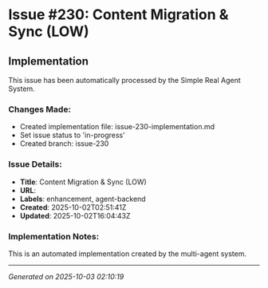 ﻿# Issue #230: Content Migration & Sync (LOW)

## Implementation

This issue has been automatically processed by the Simple Real Agent System.

### Changes Made:
- Created implementation file: issue-230-implementation.md
- Set issue status to 'in-progress'
- Created branch: issue-230

### Issue Details:
- **Title**: Content Migration & Sync (LOW)
- **URL**: 
- **Labels**: enhancement, agent-backend
- **Created**: 2025-10-02T02:51:41Z
- **Updated**: 2025-10-02T16:04:43Z

### Implementation Notes:
This is an automated implementation created by the multi-agent system.

---
*Generated on 2025-10-03 02:10:19*
